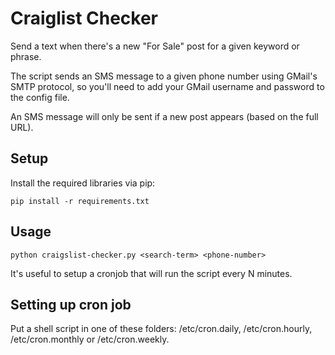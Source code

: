 Craiglist Checker
=================
Send a text when there's a new "For Sale" post for a given keyword or phrase.

The script sends an SMS message to a given phone number using GMail's SMTP protocol, so you'll need to add your GMail username and password to the config file.

An SMS message will only be sent if a new post appears (based on the full URL).

Setup
-----
Install the required libraries via pip:

    pip install -r requirements.txt

Usage
-----
    python craigslist-checker.py <search-term> <phone-number>

It's useful to setup a cronjob that will run the script every N minutes.

Setting up cron job
----
Put a shell script in one of these folders:
    /etc/cron.daily, /etc/cron.hourly, /etc/cron.monthly or /etc/cron.weekly.
